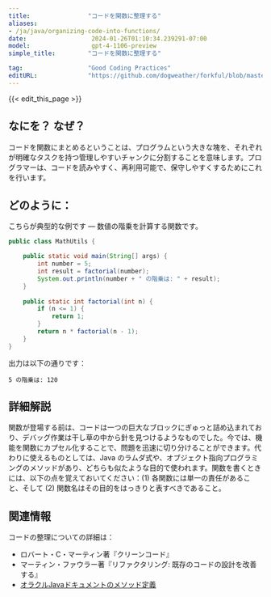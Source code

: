 ```yaml
---
title:                "コードを関数に整理する"
aliases:
- /ja/java/organizing-code-into-functions/
date:                  2024-01-26T01:10:34.239291-07:00
model:                 gpt-4-1106-preview
simple_title:         "コードを関数に整理する"

tag:                  "Good Coding Practices"
editURL:              "https://github.com/dogweather/forkful/blob/master/content/ja/java/organizing-code-into-functions.md"
---
```


{{< edit_this_page >}}

## なにを？ なぜ？
コードを関数にまとめるということは、プログラムという大きな塊を、それぞれが明確なタスクを持つ管理しやすいチャンクに分割することを意味します。プログラマーは、コードを読みやすく、再利用可能で、保守しやすくするためにこれを行います。

## どのように：
こちらが典型的な例です ― 数値の階乗を計算する関数です。

```java
public class MathUtils {

    public static void main(String[] args) {
        int number = 5;
        int result = factorial(number);
        System.out.println(number + " の階乗は: " + result);
    }
    
    public static int factorial(int n) {
        if (n <= 1) {
            return 1;
        }
        return n * factorial(n - 1);
    }
}
```

出力は以下の通りです：
```
5 の階乗は: 120
```

## 詳細解説
関数が登場する前は、コードは一つの巨大なブロックにぎゅっと詰め込まれており、デバッグ作業は干し草の中から針を見つけるようなものでした。今では、機能を関数にカプセル化することで、問題を迅速に切り分けることができます。代わりに使えるものとしては、Java のラムダ式や、オブジェクト指向プログラミングのメソッドがあり、どちらも似たような目的で使われます。関数を書くときには、以下の点を覚えておいてください：(1) 各関数には単一の責任があること、そして (2) 関数名はその目的をはっきりと表すべきであること。

## 関連情報
コードの整理についての詳細は：
- ロバート・C・マーティン著『クリーンコード』
- マーティン・ファウラー著『リファクタリング: 既存のコードの設計を改善する』
- [オラクルJavaドキュメントのメソッド定義](https://docs.oracle.com/javase/tutorial/java/javaOO/methods.html)
